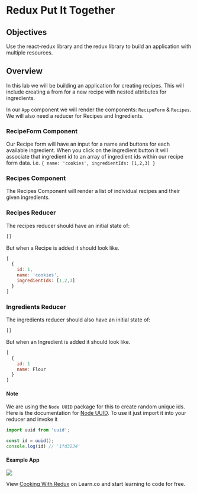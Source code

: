 # Redux Put It Together

## Objectives

Use the react-redux library and the redux library to build an application with multiple resources.

## Overview

In this lab we will be building an application for creating recipes. This will include creating a from for a new recipe with nested attributes for ingredients. 

In our `App` component we will render the components: `RecipeForm` & `Recipes`. We will also need a reducer for Recipes and Ingredients.

### RecipeForm Component 

Our Recipe form will have an input for a name and buttons for each available ingredient. When you click on the ingredient button it will associate that ingredient id to an array of ingredient ids within our recipe form data. i.e. `{ name: 'cookies', ingredientIds: [1,2,3] }`

### Recipes Component

The Recipes Component will render a list of individual recipes and their given ingredients. 

### Recipes Reducer 

The recipes reducer should have an initial state of:

```javascript 
[]
```

But when a Recipe is added it should look like.

```javascript 
[
  {
    id: 1,
    name: 'cookies',
    ingredientIds: [1,2,3]
  }
]
```

### Ingredients Reducer

The ingredients reducer should also have an initial state of: 

```javascript
[]
```

But when an Ingredient is added it should look like.

```javascript 
[
  {
    id: 1
    name: Flour
  }
]
```

#### Note 

We are using the `Node UUID` package for this to create random unique ids. Here is the documentation for [Node UUID](https://github.com/kelektiv/node-uuid). To use it just import it into your reducer and invoke it 

```javascript 
import uuid from 'uuid';

const id = uuid();
console.log(id) // '1fd3234'
```

#### Example App
![](https://s3-us-west-2.amazonaws.com/curriculum-content/web-development/react/quote-app-image.png)

<p class='util--hide'>View <a href='https://learn.co/lessons/cooking-with-redux'>Cooking With Redux</a> on Learn.co and start learning to code for free.</p>


